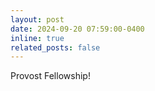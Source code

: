 ```yaml
---
layout: post
date: 2024-09-20 07:59:00-0400
inline: true
related_posts: false
---
```


Provost Fellowship!